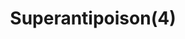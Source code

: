 ---
layout: item
title: Superantipoison(4)
item-id: 2448
datatable: true
id: 2448
name: "Superantipoison(4)"
members: true
lowalch: 144
highalch: 216
examine: "4 doses of super antipoison potion."
monsters:
  - id: 6615
    name: "Scorpia"
    members: true
    combat_level: 225
    wiki_url: "https://oldschool.runescape.wiki/w/Scorpia"
    drops:
      - quantity: "1"
        rarity: 0.015625
    image: "https://oldschool.runescape.wiki/images/3/35/Scorpia.png?517c9"
---
